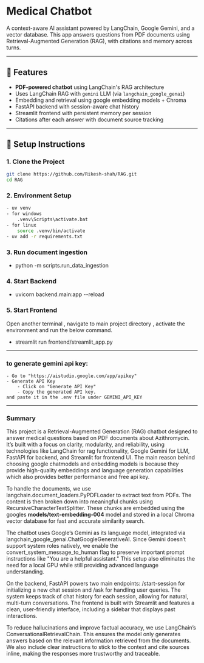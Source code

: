# Medical Chatbot

A context-aware AI assistant powered by LangChain, Google Gemini, and a vector database. This app answers questions from PDF documents using Retrieval-Augmented Generation (RAG), with citations and memory across turns.

---

## 🧠 Features

- **PDF-powered chatbot** using LangChain's RAG architecture
- Uses LangChain RAG with `gemini` LLM (via `langchain_google_genai`)
- Embedding and retrieval using google embedding models + Chroma
- FastAPI backend with session-aware chat history
- Streamlit frontend with persistent memory per session
- Citations after each answer with document source tracking

---

## 🚀 Setup Instructions

### 1. Clone the Project


```bash
git clone https://github.com/Rikesh-shah/RAG.git
cd RAG
```

### 2. Environment Setup

```bash
- uv venv
- for windows
    .venv\Scripts\activate.bat
- for linux
    source .venv/bin/activate
- uv add -r requirements.txt
```

### 3. Run document ingestion
- python -m scripts.run_data_ingestion

### 4. Start Backend
- uvicorn backend.main:app --reload

### 5. Start Frontend
Open another terminal , navigate to main project directory , activate the environment and run the below command.
- streamlit run frontend/streamlit_app.py
---

### to generate gemini api key:
    - Go to "https://aistudio.google.com/app/apikey"
    - Generate API Key
        - Click on "Generate API Key"
        - Copy the generated API key.
    and paste it in the .env file under GEMINI_API_KEY

---

### Summary

This project is a Retrieval-Augmented Generation (RAG) chatbot designed to answer medical questions based on PDF documents about Azithromycin. It’s built with a focus on clarity, modularity, and reliability, using technologies like LangChain for rag functionality, Google Gemini for LLM, FastAPI for backend, and Streamlit for frontend UI. The main reason behind choosing google chatmodels and enbedding models is because they provide high-quality embeddings and language generation capabilities which also provides better performance and free api key.

To handle the documents, we use langchain.document_loaders.PyPDFLoader to extract text from PDFs. The content is then broken down into meaningful chunks using RecursiveCharacterTextSplitter. These chunks are embedded using the googles **models/text-embedding-004** model and stored in a local Chroma vector database for fast and accurate similarity search.

The chatbot uses Google’s Gemini as its language model, integrated via langchain_google_genai.ChatGoogleGenerativeAI. Since Gemini doesn’t support system roles natively, we enable the convert_system_message_to_human flag to preserve important prompt instructions like "You are a helpful assistant." This setup also eliminates the need for a local GPU while still providing advanced language understanding.

On the backend, FastAPI powers two main endpoints: /start-session for initializing a new chat session and /ask for handling user queries. The system keeps track of chat history for each session, allowing for natural, multi-turn conversations. The frontend is built with Streamlit and features a clean, user-friendly interface, including a sidebar that displays past interactions.

To reduce hallucinations and improve factual accuracy, we use LangChain’s ConversationalRetrievalChain. This ensures the model only generates answers based on the relevant information retrieved from the documents. We also include clear instructions to stick to the context and cite sources inline, making the responses more trustworthy and traceable.